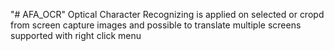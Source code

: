 "# AFA_OCR" 
Optical Character Recognizing is applied on selected or cropd from screen capture images and possible to translate 
multiple screens supported with right click menu
